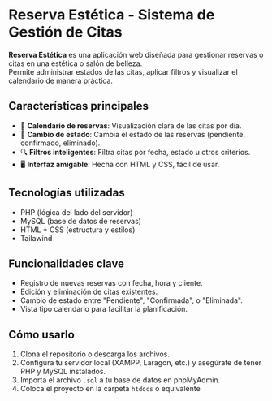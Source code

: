 #  Reserva Estética - Sistema de Gestión de Citas

**Reserva Estética** es una aplicación web diseñada para gestionar reservas o citas en una estética o salón de belleza.  
Permite administrar estados de las citas, aplicar filtros y visualizar el calendario de manera práctica.



## Características principales

- 📅 **Calendario de reservas**: Visualización clara de las citas por día.
- 🔁 **Cambio de estado**: Cambia el estado de las reservas (pendiente, confirmado, eliminado).
- 🔍 **Filtros inteligentes**: Filtra citas por fecha, estado u otros criterios.
- 🖥️ **Interfaz amigable**: Hecha con HTML y CSS, fácil de usar.



## Tecnologías utilizadas

- PHP (lógica del lado del servidor)
- MySQL (base de datos de reservas)
- HTML + CSS (estructura y estilos)
- Tailawind



##  Funcionalidades clave

- Registro de nuevas reservas con fecha, hora y cliente.
- Edición y eliminación de citas existentes.
- Cambio de estado entre "Pendiente", "Confirmada", o "Eliminada".
- Vista tipo calendario para facilitar la planificación.



## Cómo usarlo

1. Clona el repositorio o descarga los archivos.
2. Configura tu servidor local (XAMPP, Laragon, etc.) y asegúrate de tener PHP y MySQL instalados.
3. Importa el archivo `.sql` a tu base de datos en phpMyAdmin.
4. Coloca el proyecto en la carpeta `htdocs` o equivalente
